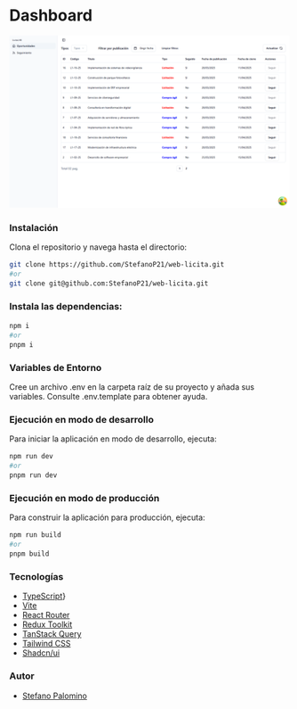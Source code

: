 # Dashboard

![Imagen de previsualización](public/licitalab.png)

### Instalación

Clona el repositorio y navega hasta el directorio:

```bash
git clone https://github.com/StefanoP21/web-licita.git
#or
git clone git@github.com:StefanoP21/web-licita.git
```

### Instala las dependencias:

```bash
npm i
#or
pnpm i
```

### Variables de Entorno

Cree un archivo .env en la carpeta raíz de su proyecto y añada sus variables. Consulte .env.template para obtener ayuda.

### Ejecución en modo de desarrollo

Para iniciar la aplicación en modo de desarrollo, ejecuta:

```bash
npm run dev
#or
pnpm run dev
```

### Ejecución en modo de producción

Para construir la aplicación para producción, ejecuta:

```bash
npm run build
#or
pnpm build
```

### Tecnologías

- [TypeScript](https://www.typescriptlang.org/)}
- [Vite](https://vite.dev/)
- [React Router](https://reactrouter.com/)
- [Redux Toolkit](https://redux-toolkit.js.org/)
- [TanStack Query](https://tanstack.com/query/latest)
- [Tailwind CSS](https://tailwindcss.com/)
- [Shadcn/ui](https://ui.shadcn.com/)

### Autor

- [Stefano Palomino](https://github.com/StefanoP21)
